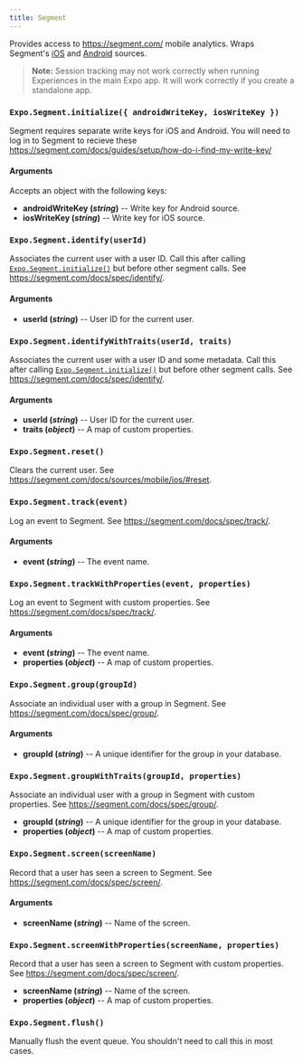 ```yaml
---
title: Segment
---
```


Provides access to <https://segment.com/> mobile analytics. Wraps Segment's [iOS](https://segment.com/docs/sources/mobile/ios/) and [Android](https://segment.com/docs/sources/mobile/android/) sources.

> **Note:** Session tracking may not work correctly when running Experiences in the main Expo app. It will work correctly if you create a standalone app.

### `Expo.Segment.initialize({ androidWriteKey, iosWriteKey })`

Segment requires separate write keys for iOS and Android. You will need to log in to Segment to recieve these <https://segment.com/docs/guides/setup/how-do-i-find-my-write-key/>

#### Arguments

Accepts an object with the following keys:

-   **androidWriteKey (_string_)** -- Write key for Android source.
-   **iosWriteKey (_string_)** -- Write key for iOS source.

### `Expo.Segment.identify(userId)`

Associates the current user with a user ID. Call this after calling [`Expo.Segment.initialize()`](#exposegmentinitialize "Expo.Segment.initialize") but before other segment calls. See <https://segment.com/docs/spec/identify/>.

#### Arguments

-   **userId (_string_)** -- User ID for the current user.

### `Expo.Segment.identifyWithTraits(userId, traits)`

Associates the current user with a user ID and some metadata. Call this after calling [`Expo.Segment.initialize()`](#exposegmentinitialize "Expo.Segment.initialize") but before other segment calls. See <https://segment.com/docs/spec/identify/>.

#### Arguments

-   **userId (_string_)** -- User ID for the current user.
-   **traits (_object_)** -- A map of custom properties.

### `Expo.Segment.reset()`

Clears the current user. See <https://segment.com/docs/sources/mobile/ios/#reset>.

### `Expo.Segment.track(event)`

Log an event to Segment. See <https://segment.com/docs/spec/track/>.

#### Arguments

-   **event (_string_)** -- The event name.

### `Expo.Segment.trackWithProperties(event, properties)`

Log an event to Segment with custom properties. See <https://segment.com/docs/spec/track/>.

#### Arguments

-   **event (_string_)** -- The event name.
-   **properties (_object_)** -- A map of custom properties.

### `Expo.Segment.group(groupId)`

Associate an individual user with a group in Segment. See <https://segment.com/docs/spec/group/>.

#### Arguments

-   **groupId (_string_)** -- A unique identifier for the group in your database.

### `Expo.Segment.groupWithTraits(groupId, properties)`

Associate an individual user with a group in Segment with custom properties. See <https://segment.com/docs/spec/group/>.

-   **groupId (_string_)** -- A unique identifier for the group in your database.
-   **properties (_object_)** -- A map of custom properties.

### `Expo.Segment.screen(screenName)`

Record that a user has seen a screen to Segment. See <https://segment.com/docs/spec/screen/>.

#### Arguments

-   **screenName (_string_)** -- Name of the screen.

### `Expo.Segment.screenWithProperties(screenName, properties)`

Record that a user has seen a screen to Segment with custom properties. See <https://segment.com/docs/spec/screen/>.

-   **screenName (_string_)** -- Name of the screen.
-   **properties (_object_)** -- A map of custom properties.

### `Expo.Segment.flush()`

Manually flush the event queue. You shouldn't need to call this in most cases.
